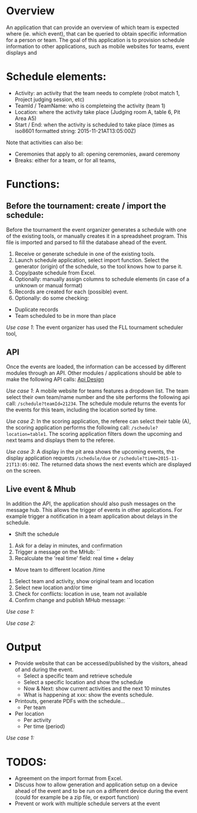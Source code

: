 
# Overview
An application that can provide an overview of which team is expected where (ie. which event), that can be queried to obtain specific information for a person or team. The goal of this application is to provision schedule information to other applications, such as mobile websites for teams, event displays and 

# Schedule elements:
- Activity: an activity that the team needs to complete (robot match 1, Project judging session, etc)
- TeamId / TeamName: who is completeing the activity (team 1)
- Location: where the activity take place (Judging room A, table 6, Pit Area A5)
- Start / End: when the activity is scheduled to take place (times as iso8601 formatted string: 2015-11-21AT13:05:00Z)

Note that activities can also be:
- Ceremonies that apply to all: opening ceremonies, award ceremony
- Breaks: either for a team, or for all teams,

# Functions: 
## Before the tournament: create / import the schedule:
Before the tournament the event organizer generates a schedule with one of the existing tools, or manually creates it in a spreadsheet program. This file is imported and parsed to fill the database ahead of the event.

1. Receive or generate schedule in one of the existing tools.
2. Launch schedule application, select import function. Select the generator (origin) of the schedule, so the tool knows how to parse it.
3. Copy/paste schedule from Excel. 
4. Optionally: manually assign columns to schedule elements (in case of a unknown or manual format) 
5. Records are created for each (possible) event.
6. Optionally: do some checking:
  - Duplicate records
  - Team scheduled to be in more than place

*Use case 1*: The event organizer has used the FLL tournament scheduler tool,

## API
Once the events are loaded, the information can be accessed by different modules through an API. Other modules / applications should be able to make the following API calls: [Api Design](https://github.com/FirstLegoLeague/scheduling/blob/master/apiDesign.md)
 
*Use case 1*: A mobile website for teams features a dropdown list. The team select their own team/name number and the site performs the following api call: `/schedule?teamId=21234`. The schedule module returns the events for the events for this team, including the location sorted by time.

*Use case 2*: In the scoring application, the referee can select their table (A), the scoring application performs the following call: `/schedule?location=table1`. The scoring application filters down the upcoming and next teams and displays them to the referee.

*Use case 3*: A display in the pit area shows the upcoming events, the display application requests `/schedule/due` or `/schedule?time=2015-11-21T13:05:00Z`. The returned data shows the next events which are displayed on the screen.

 ## Live event & Mhub 
In addition the API, the application should also push messages on the message hub. This allows the trigger of events in other applications. For example trigger a notification in a team application about delays in the schedule. 
 
- Shift the schedule
 1. Ask for a delay in minutes, and confirmation
 2. Trigger a message on the MHub: ``
 3. Recalculate the 'real time' field: real time + delay
- Move team to different location /time
 1. Select team and activity, show original team and location
 2. Select new location and/or time
 3. Check for conflicts: location in use, team not available
 4. Confirm change and publish MHub message: ``
 
*Use case 1:* 

*Use case 2:* 
 
# Output
- Provide website that can be accessed/published by the visitors, ahead of and during the event.
  - Select a specific team and retrieve schedule
  - Select a specific location and show the schedule
  - Now & Next: show current activities and the next 10 minutes
  - What is happening at xxx: show the events schedule. 
- Printouts, generate PDFs with the schedule...
  - Per team
- Per location
  - Per activity
  - Per time (period)

*Use case 1:* 

# TODOS:
- Agreement on the import format from Excel.
- Discuss how to allow generation and application setup on a device ahead of the event and to be run on a different device during the event (could for example be a zip file, or export function)
- Prevent or work with multiple schedule servers at the event
